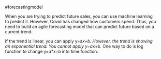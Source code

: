 #forecastingmodel

When you are trying to predict future sales, you can use machine learning to predict it. However, Covid has changed how customers spend. 
Thus, you need to build an agile forecasting model that can predict future based on a current trend. 

If the trend is linear, you can apply y=a*x+b. However, the trend is showing an exponential trend. You cannot apply y=a*x+b. 
One way to do is log function to change y=a*x+b into time function.
